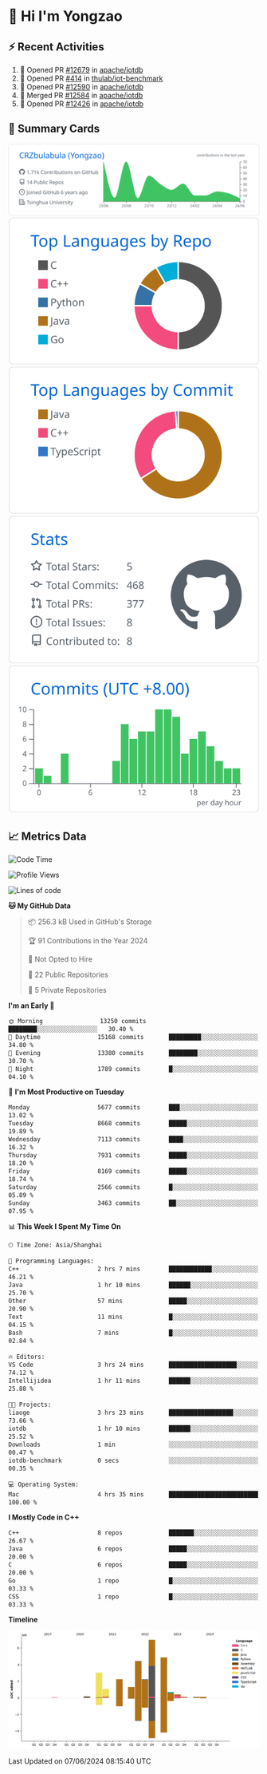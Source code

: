 # 👋 Hi I'm Yongzao

## ⚡ Recent Activities
<!--START_SECTION:activity-->
1. 💪 Opened PR [#12679](https://github.com/apache/iotdb/pull/12679) in [apache/iotdb](https://github.com/apache/iotdb)
2. 💪 Opened PR [#414](https://github.com/thulab/iot-benchmark/pull/414) in [thulab/iot-benchmark](https://github.com/thulab/iot-benchmark)
3. 💪 Opened PR [#12590](https://github.com/apache/iotdb/pull/12590) in [apache/iotdb](https://github.com/apache/iotdb)
4. 🎉 Merged PR [#12584](https://github.com/apache/iotdb/pull/12584) in [apache/iotdb](https://github.com/apache/iotdb)
5. 💪 Opened PR [#12426](https://github.com/apache/iotdb/pull/12426) in [apache/iotdb](https://github.com/apache/iotdb)
<!--END_SECTION:activity-->

## 🎑 Summary Cards

[![](https://raw.githubusercontent.com/CRZbulabula/CRZbulabula/main/profile-summary-card-output/github/0-profile-details.svg)](https://github.com/vn7n24fzkq/github-profile-summary-cards)
[![](https://raw.githubusercontent.com/CRZbulabula/CRZbulabula/main/profile-summary-card-output/github/1-repos-per-language.svg)](https://github.com/vn7n24fzkq/github-profile-summary-cards) [![](https://raw.githubusercontent.com/CRZbulabula/CRZbulabula/main/profile-summary-card-output/github/2-most-commit-language.svg)](https://github.com/vn7n24fzkq/github-profile-summary-cards)
[![](https://raw.githubusercontent.com/CRZbulabula/CRZbulabula/main/profile-summary-card-output/github/3-stats.svg)](https://github.com/vn7n24fzkq/github-profile-summary-cards) [![](https://raw.githubusercontent.com/CRZbulabula/CRZbulabula/main/profile-summary-card-output/github/4-productive-time.svg)](https://github.com/vn7n24fzkq/github-profile-summary-cards)

## 📈 Metrics Data

<!--START_SECTION:waka-->
![Code Time](http://img.shields.io/badge/Code%20Time-655%20hrs%2031%20mins-blue)

![Profile Views](http://img.shields.io/badge/Profile%20Views-0-blue)

![Lines of code](https://img.shields.io/badge/From%20Hello%20World%20I%27ve%20Written-27.5%20million%20lines%20of%20code-blue)

**🐱 My GitHub Data** 

> 📦 256.3 kB Used in GitHub's Storage 
 > 
> 🏆 91 Contributions in the Year 2024
 > 
> 🚫 Not Opted to Hire
 > 
> 📜 22 Public Repositories 
 > 
> 🔑 5 Private Repositories 
 > 
**I'm an Early 🐤** 

```text
🌞 Morning                13250 commits       ████████░░░░░░░░░░░░░░░░░   30.40 % 
🌆 Daytime                15168 commits       █████████░░░░░░░░░░░░░░░░   34.80 % 
🌃 Evening                13380 commits       ████████░░░░░░░░░░░░░░░░░   30.70 % 
🌙 Night                  1789 commits        █░░░░░░░░░░░░░░░░░░░░░░░░   04.10 % 
```
📅 **I'm Most Productive on Tuesday** 

```text
Monday                   5677 commits        ███░░░░░░░░░░░░░░░░░░░░░░   13.02 % 
Tuesday                  8668 commits        █████░░░░░░░░░░░░░░░░░░░░   19.89 % 
Wednesday                7113 commits        ████░░░░░░░░░░░░░░░░░░░░░   16.32 % 
Thursday                 7931 commits        █████░░░░░░░░░░░░░░░░░░░░   18.20 % 
Friday                   8169 commits        █████░░░░░░░░░░░░░░░░░░░░   18.74 % 
Saturday                 2566 commits        █░░░░░░░░░░░░░░░░░░░░░░░░   05.89 % 
Sunday                   3463 commits        ██░░░░░░░░░░░░░░░░░░░░░░░   07.95 % 
```


📊 **This Week I Spent My Time On** 

```text
🕑︎ Time Zone: Asia/Shanghai

💬 Programming Languages: 
C++                      2 hrs 7 mins        ████████████░░░░░░░░░░░░░   46.21 % 
Java                     1 hr 10 mins        ██████░░░░░░░░░░░░░░░░░░░   25.70 % 
Other                    57 mins             █████░░░░░░░░░░░░░░░░░░░░   20.90 % 
Text                     11 mins             █░░░░░░░░░░░░░░░░░░░░░░░░   04.15 % 
Bash                     7 mins              █░░░░░░░░░░░░░░░░░░░░░░░░   02.84 % 

🔥 Editors: 
VS Code                  3 hrs 24 mins       ███████████████████░░░░░░   74.12 % 
Intellijidea             1 hr 11 mins        ██████░░░░░░░░░░░░░░░░░░░   25.88 % 

🐱‍💻 Projects: 
liaoge                   3 hrs 23 mins       ██████████████████░░░░░░░   73.66 % 
iotdb                    1 hr 10 mins        ██████░░░░░░░░░░░░░░░░░░░   25.52 % 
Downloads                1 min               ░░░░░░░░░░░░░░░░░░░░░░░░░   00.47 % 
iotdb-benchmark          0 secs              ░░░░░░░░░░░░░░░░░░░░░░░░░   00.35 % 

💻 Operating System: 
Mac                      4 hrs 35 mins       █████████████████████████   100.00 % 
```

**I Mostly Code in C++** 

```text
C++                      8 repos             ███████░░░░░░░░░░░░░░░░░░   26.67 % 
Java                     6 repos             █████░░░░░░░░░░░░░░░░░░░░   20.00 % 
C                        6 repos             █████░░░░░░░░░░░░░░░░░░░░   20.00 % 
Go                       1 repo              █░░░░░░░░░░░░░░░░░░░░░░░░   03.33 % 
CSS                      1 repo              █░░░░░░░░░░░░░░░░░░░░░░░░   03.33 % 
```



**Timeline**

![Lines of Code chart](https://raw.githubusercontent.com/CRZbulabula/CRZbulabula/main/assets/bar_graph.png)


 Last Updated on 07/06/2024 08:15:40 UTC
<!--END_SECTION:waka-->

